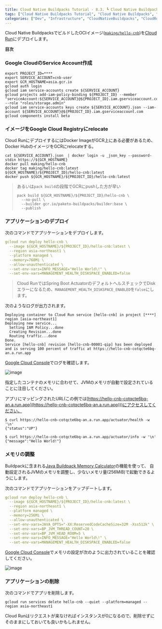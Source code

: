 ```yaml
---
title: Cloud Native Buildpacks Tutorial - 8.3. ┗ Cloud Native BuildpacksでビルドしたOCIイメージをCloud Runへデプロイ
tags: ["Cloud Native Buildpacks Tutorial", "Cloud Native Buildpacks", "Spring Boot", "Cloud Run", "Series"]
categories: ["Dev", "Infrastructure", "CloudNativeBuildpacks", "CloudRun"]
---
```


Cloud Native BuildpacksでビルドしたOCIイメージ([`making/hello-cnb`](https://hub.docker.com/r/making/hello-cnb))を[Cloud Run](https://cloud.google.com/run)にデプロイします。

**目次**
<!-- toc -->

### Google CloudのService Account作成

```
export PROJECT_ID=****
export SERVICE_ACCOUNT=cnb-user
export GCR_HOSTNAME=asia.gcr.io
gcloud auth login
gcloud iam service-accounts create ${SERVICE_ACCOUNT}
gcloud projects add-iam-policy-binding ${PROJECT_ID} --member "serviceAccount:${SERVICE_ACCOUNT}@${PROJECT_ID}.iam.gserviceaccount.com" --role "roles/storage.admin"
gcloud iam service-accounts keys create ${SERVICE_ACCOUNT}.json --iam-account ${SERVICE_ACCOUNT}@${PROJECT_ID}.iam.gserviceaccount.com
gcloud components install beta
```

### イメージをGoogle Cloud Registryにrelocate

Cloud RunにデプロイするにはDocker ImageがGCR上にある必要があるため、Docker HubのイメージをGCRにrelocateする。

```
cat ${SERVICE_ACCOUNT}.json  | docker login -u _json_key --password-stdin https://${GCR_HOSTNAME}
docker pull making/hello-cnb
docker tag making/hello-cnb:latest ${GCR_HOSTNAME}/${PROJECT_ID}/hello-cnb:latest
docker push ${GCR_HOSTNAME}/${PROJECT_ID}/hello-cnb:latest
```

> あるいは`pack build`の段階でGCRにpushした方が早い
>
> ```
> pack build ${GCR_HOSTNAME}/${PROJECT_ID}/hello-cnb \
>   --no-pull \
>   --builder gcr.io/paketo-buildpacks/builder:base \
>   --publish
> ```

### アプリケーションのデプロイ

次のコマンドでアプリケーションをデプロイします。

```yaml
gcloud run deploy hello-cnb \
  --image ${GCR_HOSTNAME}/${PROJECT_ID}/hello-cnb:latest \
  --region asia-northeast1 \
  --platform managed \
  --memory=768Mi \
  --allow-unauthenticated \
  --set-env-vars=INFO_MESSAGE="Hello World\!" \
  --set-env-vars=MANAGEMENT_HEALTH_DISKSPACE_ENABLED=false
```

> Cloud RunではSpring Boot ActuatorのデフォルトヘルスチェックでDiskエラーになるため、`MANAGEMENT_HEALTH_DISKSPACE_ENABLED`を`false`にします。

次のようなログが出力されます。

```
Deploying container to Cloud Run service [hello-cnb] in project [****] region [asia-northeast1]
Deploying new service...                                                                                                                       
  Setting IAM Policy...done                                                                                                                    
  Creating Revision...done                                                                                                                     
  Routing traffic...done                                                                                                                       
Done.                                                                                                                                          
Service [hello-cnb] revision [hello-cnb-00001-qip] has been deployed and is serving 100 percent of traffic at https://hello-cnb-cotqcte6bq-an.a.run.app
```


[Google Cloud Console](https://console.cloud.google.com/run)でログを確認します。

![image](https://user-images.githubusercontent.com/106908/80517950-caf4fa00-89c0-11ea-8c33-33ddaf2f893f.png)

指定したコンテナのメモリに合わせて、JVMのメモリが自動で設定されていることに注目してください。

アプリにマッピングされたURL(この例では[https://hello-cnb-cotqcte6bq-an.a.run.app](https://hello-cnb-cotqcte6bq-an.a.run.app)))にアクセスしてください。

```
$ curl https://hello-cnb-cotqcte6bq-an.a.run.app/actuator/health -w '\n'
{"status":"UP"}

$ curl https://hello-cnb-cotqcte6bq-an.a.run.app/actuator/info -w '\n'
{"message":"Hello World!"}
```

### メモリの調整

Buildpackに含まれる[Java Buildpack Memory Calculator](https://github.com/cloudfoundry/java-buildpack-memory-calculator)の機能を使って、
自動設定されるJVMのメモリを調整し、少ないメモリ量(256MiB)で起動できるようにします。

次のコマンドでアプリケーションをアップデートします。

```yaml
gcloud run deploy hello-cnb \
  --image ${GCR_HOSTNAME}/${PROJECT_ID}/hello-cnb:latest \
  --region asia-northeast1 \
  --platform managed \
  --memory=256Mi \
  --allow-unauthenticated \
  --set-env-vars=JAVA_OPTS="-XX:ReservedCodeCacheSize=32M -Xss512k" \
  --set-env-vars=BP_JVM_THREAD_COUNT=20 \
  --set-env-vars=BP_JVM_HEAD_ROOM=5 \
  --set-env-vars=INFO_MESSAGE="Hello World\!" \
  --set-env-vars=MANAGEMENT_HEALTH_DISKSPACE_ENABLED=false
```

[Google Cloud Console](https://console.cloud.google.com/run)でメモリの設定が次のように出力されていることを確認してください。

![image](https://user-images.githubusercontent.com/106908/80518194-20c9a200-89c1-11ea-9d8b-8fc2fc488a06.png)

### アプリケーションの削除

次のコマンドでアプリを削除します。

```
gcloud run services delete hello-cnb --quiet --platform=managed --region asia-northeast1 
```

Cloud Runはリクエストが来なければインスタンスが0になるので、削除せずにそのままにしておいても良いかもしれません。
